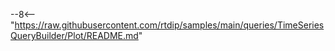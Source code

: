 --8<-- "https://raw.githubusercontent.com/rtdip/samples/main/queries/TimeSeriesQueryBuilder/Plot/README.md"